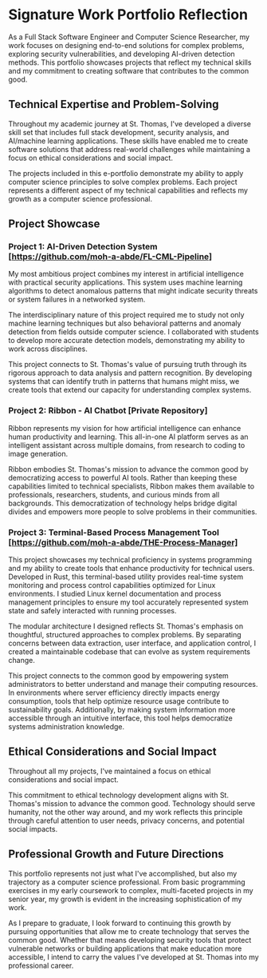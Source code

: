 # Signature Work Portfolio Reflection

As a Full Stack Software Engineer and Computer Science Researcher, my work focuses on designing end-to-end solutions for complex problems, exploring security vulnerabilities, and developing AI-driven detection methods. This portfolio showcases projects that reflect my technical skills and my commitment to creating software that contributes to the common good.

## Technical Expertise and Problem-Solving

Throughout my academic journey at St. Thomas, I've developed a diverse skill set that includes full stack development, security analysis, and AI/machine learning applications. These skills have enabled me to create software solutions that address real-world challenges while maintaining a focus on ethical considerations and social impact.

The projects included in this e-portfolio demonstrate my ability to apply computer science principles to solve complex problems. Each project represents a different aspect of my technical capabilities and reflects my growth as a computer science professional.

## Project Showcase

### Project 1: AI-Driven Detection System [https://github.com/moh-a-abde/FL-CML-Pipeline]

My most ambitious project combines my interest in artificial intelligence with practical security applications. This system uses machine learning algorithms to detect anomalous patterns that might indicate security threats or system failures in a networked system.

The interdisciplinary nature of this project required me to study not only machine learning techniques but also behavioral patterns and anomaly detection from fields outside computer science. I collaborated with students to develop more accurate detection models, demonstrating my ability to work across disciplines.

This project connects to St. Thomas's value of pursuing truth through its rigorous approach to data analysis and pattern recognition. By developing systems that can identify truth in patterns that humans might miss, we create tools that extend our capacity for understanding complex systems.

### Project 2: Ribbon - AI Chatbot [Private Repository]

Ribbon represents my vision for how artificial intelligence can enhance human productivity and learning. This all-in-one AI platform serves as an intelligent assistant across multiple domains, from research to coding to image generation.

Ribbon embodies St. Thomas's mission to advance the common good by democratizing access to powerful AI tools. Rather than keeping these capabilities limited to technical specialists, Ribbon makes them available to professionals, researchers, students, and curious minds from all backgrounds. This democratization of technology helps bridge digital divides and empowers more people to solve problems in their communities.

### Project 3: Terminal-Based Process Management Tool [https://github.com/moh-a-abde/THE-Process-Manager]

This project showcases my technical proficiency in systems programming and my ability to create tools that enhance productivity for technical users. Developed in Rust, this terminal-based utility provides real-time system monitoring and process control capabilities optimized for Linux environments. I studied Linux kernel documentation and process management principles to ensure my tool accurately represented system state and safely interacted with running processes.

The modular architecture I designed reflects St. Thomas's emphasis on thoughtful, structured approaches to complex problems. By separating concerns between data extraction, user interface, and application control, I created a maintainable codebase that can evolve as system requirements change.

This project connects to the common good by empowering system administrators to better understand and manage their computing resources. In environments where server efficiency directly impacts energy consumption, tools that help optimize resource usage contribute to sustainability goals. Additionally, by making system information more accessible through an intuitive interface, this tool helps democratize systems administration knowledge.

## Ethical Considerations and Social Impact

Throughout all my projects, I've maintained a focus on ethical considerations and social impact. 

This commitment to ethical technology development aligns with St. Thomas's mission to advance the common good. Technology should serve humanity, not the other way around, and my work reflects this principle through careful attention to user needs, privacy concerns, and potential social impacts.

## Professional Growth and Future Directions

This portfolio represents not just what I've accomplished, but also my trajectory as a computer science professional. From basic programming exercises in my early coursework to complex, multi-faceted projects in my senior year, my growth is evident in the increasing sophistication of my work.

As I prepare to graduate, I look forward to continuing this growth by pursuing opportunities that allow me to create technology that serves the common good. Whether that means developing security tools that protect vulnerable networks or building applications that make education more accessible, I intend to carry the values I've developed at St. Thomas into my professional career.

